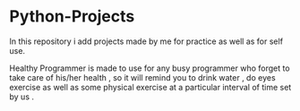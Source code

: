 # Python-Projects
In this repository i add projects made by me for practice as well as for self use. 

Healthy Programmer is made to use for any busy programmer who forget to take care of his/her health , so it will remind you to drink water , do eyes exercise as well as some physical exercise at a particular interval of time set by us . 
